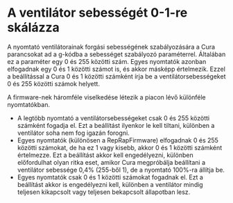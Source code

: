 # A ventilátor sebességét 0-1-re skálázza

A nyomtató ventilátorainak forgási sebességének szabályozására a Cura parancsokat ad a g-kódba a sebességet szabályozó paraméterrel. Általában ez a paraméter egy 0 és 255 közötti szám. Egyes nyomtatók azonban elfogadnak egy 0 és 1 közötti számot is, és akkor másképp értelmezik. Ezzel a beállítással a Cura 0 és 1 közötti számként írja be a ventilátorsebességeket 0 és 255 közötti számok helyett.

A firmware-nek háromféle viselkedése létezik a piacon lévő különféle nyomtatókban.

- A legtöbb nyomtató a ventilátorsebességeket csak 0 és 255 közötti számként fogadja el. Ezt a beállítást ilyenkor le kell tiltani, különben a ventilátor soha nem fog igazán forogni.
- Egyes nyomtatók (különösen a RepRapFirmware) elfogadnak 0 és 255 közötti számokat, de ha ez 1 vagy kisebb, akkor 0 és 1 közötti számként értelmezze. Ezt a beállítást akkor kell engedélyezni, különben előfordulhat olyan ritka eset, amikor Cura megpróbálja beállítani a ventilátor sebessége 0,4% (255-ből 1), de a nyomtató 100%-ra állítja be.
- Egyes nyomtatók csak 0 és 1 közötti számokat fogadnak el. Ezt a beállítást akkor is engedélyezni kell, különben a ventilátor mindig teljesen kikapcsolt vagy teljesen bekapcsolt állapotban lesz.
